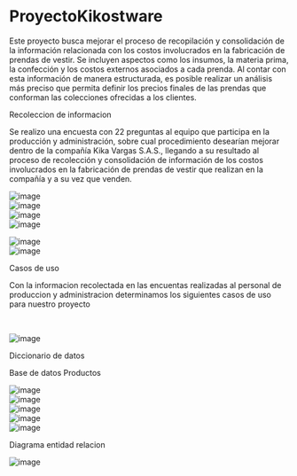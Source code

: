# ProyectoKikostware

<p>Este proyecto busca mejorar el proceso de recopilación y consolidación de la información relacionada con los costos involucrados en la fabricación de prendas de vestir. Se incluyen aspectos como los insumos, la materia prima, la confección y los costos externos asociados a cada prenda. Al contar con esta información de manera estructurada, es posible realizar un análisis más preciso que permita definir los precios finales de las prendas que conforman las colecciones ofrecidas a los clientes.
</p>

Recoleccion de informacion

<p>Se realizo una encuesta con 22 preguntas al equipo que participa en la producción y administración, sobre cual procedimiento desearían mejorar dentro de la compañía Kika Vargas S.A.S., llegando a su  resultado al proceso de recolección y consolidación de información de los costos involucrados en la fabricación de prendas de vestir que realizan en la compañía y a su vez que venden.</p>

![image](https://github.com/user-attachments/assets/dd2d22f6-5610-4568-88e1-b0c45965b60a)
<br>
![image](https://github.com/user-attachments/assets/8390a257-d65b-47ca-bc5a-858542edda76)
<br>
![image](https://github.com/user-attachments/assets/033ef2d1-5ea1-441b-aa46-b556a0e6f115)
<br>
![image](https://github.com/user-attachments/assets/3bf4a6e9-b5fd-425f-b8e7-35122dd36e07)
<br>

![image](https://github.com/user-attachments/assets/0168859b-9cde-42ee-a9d1-c3a9e817bc87)
<br>
![image](https://github.com/user-attachments/assets/13290434-3ee7-4d0b-906d-09d819e661b3)

Casos de uso

<p>Con la informacion recolectada en las encuentas realizadas al personal de produccion y administracion determinamos los siguientes casos de uso para nuestro proyecto</p>
<br>

![image](https://github.com/user-attachments/assets/a05c9e23-27a9-4f41-b372-6c45f0eed69a)


Diccionario de datos

<p>Base de datos Productos</p>

![image](https://github.com/user-attachments/assets/f0ac963f-2647-4cb9-8a59-4636f4506608)
<br>
![image](https://github.com/user-attachments/assets/931ff664-0d44-4448-a7aa-84f0ed5bec4c)
<br>
![image](https://github.com/user-attachments/assets/65e8bf58-2554-4692-b81e-019e7d729e27)
<br>
![image](https://github.com/user-attachments/assets/fe70b409-786f-4c5c-b51c-491618af78e3)
<br>
![image](https://github.com/user-attachments/assets/562b8e2a-0453-4a70-bee8-ca015583de8d)

Diagrama entidad relacion

![image](https://github.com/user-attachments/assets/64c10bcc-e643-475d-99d6-5898c3a6bd73)





